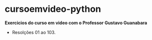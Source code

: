 # cursoemvideo-python
**Exercicios do curso em video com o Professor Gustavo Guanabara**
- Resolções  01 ao 103.
